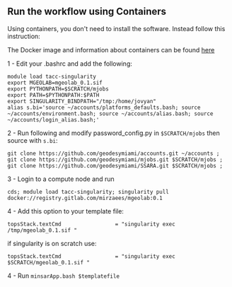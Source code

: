 ##  Run the workflow using Containers

Using containers, you don't need to install the software. Instead follow this instruction:

The Docker image and information about containers can be found [here](https://gitlab.com/mirzaees/mgeolab)

1 - Edit your .bashrc and add the following:
```
module load tacc-singularity
export MGEOLAB=mgeolab_0.1.sif
export PYTHONPATH=$SCRATCH/mjobs
export PATH=$PYTHONPATH:$PATH
export SINGULARITY_BINDPATH="/tmp:/home/jovyan"
alias s.bi='source ~/accounts/platforms_defaults.bash; source ~/accounts/environment.bash; source ~/accounts/alias.bash; source ~/accounts/login_alias.bash;' 
```

2 - Run following and modify password_config.py in `$SCRATCH/mjobs` then source with `s.bi`:
```
git clone https://github.com/geodesymiami/accounts.git ~/accounts ;
git clone https://github.com/geodesymiami/mjobs.git $SCRATCH/mjobs ;
git clone https://github.com/geodesymiami/SSARA.git $SCRATCH/mjobs ;
```

3 - Login to a compute node and run 
```
cds; module load tacc-singularity; singularity pull docker://registry.gitlab.com/mirzaees/mgeolab:0.1
```

4 - Add this option to your template file:
```
topsStack.textCmd                 = "singularity exec /tmp/mgeolab_0.1.sif "
```

if singularity is on scratch use:
```
topsStack.textCmd                 = "singularity exec $SCRATCH/mgeolab_0.1.sif "
```

4 - Run `minsarApp.bash $templatefile`
